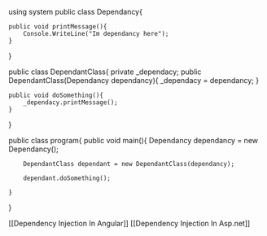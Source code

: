 
using system
public class Dependancy{
	
	public void printMessage(){
		Console.WriteLine("Im dependancy here");
	}
	
}

public class DependantClass{
	private _dependacy;
	public DependantClass(Dependancy dependancy){
		_dependacy = dependancy;
	}
	
	public void doSomething(){
		_dependacy.printMessage();
	}
}


public class program{
	public void main(){
		Dependancy dependancy = new Dependancy();
		
		DependantClass dependant = new DependantClass(dependancy);
		
		dependant.doSomething();
		
	}
}



[[Dependency Injection In Angular]]
[[Dependency Injection In Asp.net]]






